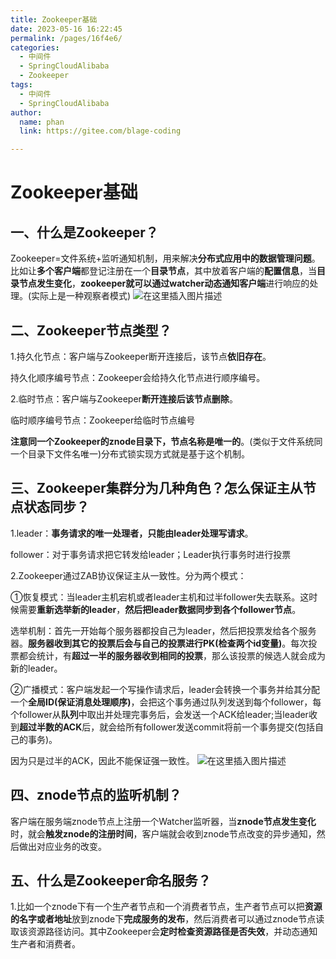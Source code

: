 ```yaml
---
title: Zookeeper基础
date: 2023-05-16 16:22:45
permalink: /pages/16f4e6/
categories: 
  - 中间件
  - SpringCloudAlibaba
  - Zookeeper
tags: 
  - 中间件
  - SpringCloudAlibaba
author: 
  name: phan
  link: https://gitee.com/blage-coding

---
```

# Zookeeper基础

## 一、什么是Zookeeper？

Zookeeper=文件系统+监听通知机制，用来解决**分布式应用中的数据管理问题**。比如让**多个客户端**都登记注册在一个**目录节点**，其中放着客户端的**配置信息**，当**目录节点发生变化**，**zookeeper就可以通过watcher动态通知客户端**进行响应的处理。(实际上是一种观察者模式)
![在这里插入图片描述](https://jsd.cdn.zzko.cn/gh/blage-coding/picx-images-hosting@master/20230516/b4ed0094bbd74478b3cb9281b3ff59ba[1].5t2b5c2mssc0.webp)

## 二、Zookeeper节点类型？

1.持久化节点：客户端与Zookeeper断开连接后，该节点**依旧存在**。

持久化顺序编号节点：Zookeeper会给持久化节点进行顺序编号。

2.临时节点：客户端与Zookeeper**断开连接后该节点删除**。

临时顺序编号节点：Zookeeper给临时节点编号

**注意同一个Zookeeper的znode目录下，节点名称是唯一的**。(类似于文件系统同一个目录下文件名唯一)分布式锁实现方式就是基于这个机制。

## 三、Zookeeper集群分为几种角色？怎么保证主从节点状态同步？

1.leader：**事务请求的唯一处理者，只能由leader处理写请求**。

follower：对于事务请求把它转发给leader；Leader执行事务时进行投票

2.Zookeeper通过ZAB协议保证主从一致性。分为两个模式：

①恢复模式：当leader主机宕机或者leader主机和过半follower失去联系。这时候需要**重新选举新的leader**，**然后把leader数据同步到各个follower节点**。

选举机制：首先一开始每个服务器都投自己为leader，然后把投票发给各个服务器。**服务器收到其它的投票后会与自己的投票进行PK(检查两个id变量)**。每次投票都会统计，有**超过一半的服务器收到相同的投票**，那么该投票的候选人就会成为新的leader。

②广播模式：客户端发起一个写操作请求后，leader会转换一个事务并给其分配一个**全局ID(保证消息处理顺序)**，会把这个事务通过队列发送到每个follower，每个follower从**队列**中取出并处理完事务后，会发送一个ACK给leader;当leader收到**超过半数的ACK**后，就会给所有follower发送commit将前一个事务提交(包括自己的事务)。

因为只是过半的ACK，因此不能保证强一致性。
![在这里插入图片描述](https://jsd.cdn.zzko.cn/gh/blage-coding/picx-images-hosting@master/20230516/f1cf2a7f994d434cbe46a30b829dcc13[1].6pd63r2z6g00.webp)

## 四、znode节点的监听机制？

客户端在服务端znode节点上注册一个Watcher监听器，当**znode节点发生变化**时，就会**触发znode的注册时间**，客户端就会收到znode节点改变的异步通知，然后做出对应业务的改变。

## 五、什么是Zookeeper命名服务？

1.比如一个znode下有一个生产者节点和一个消费者节点，生产者节点可以把**资源的名字或者地址**放到znode下**完成服务的发布**，然后消费者可以通过znode节点读取该资源路径访问。其中Zookeeper会**定时检查资源路径是否失效**，并动态通知生产者和消费者。